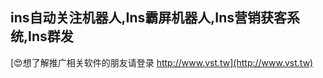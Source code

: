 ## **ins自动关注机器人,**Ins**霸屏机器人,**Ins**营销获客系统,**Ins**群发**

[😍想了解推广相关软件的朋友请登录 http://www.vst.tw](http://www.vst.tw)



